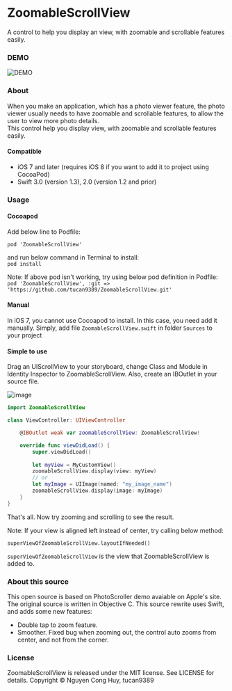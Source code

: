 # ZoomableScrollView

A control to help you display an view, with zoomable and scrollable features easily.

### DEMO
![DEMO](https://s3.amazonaws.com/tucan-images/ZoomableScrollViewDEMO002.gif)

### About
When you make an application, which has a photo viewer feature, the photo viewer usually needs to have zoomable and scrollable features, to allow the user to view more photo details.  
This control help you display view, with zoomable and scrollable features easily.

#### Compatible

- iOS 7 and later (requires iOS 8 if you want to add it to project using CocoaPod)
- Swift 3.0 (version 1.3), 2.0 (version 1.2 and prior)

### Usage

#### Cocoapod
Add below line to Podfile:  

```
pod 'ZoomableScrollView'
```  
and run below command in Terminal to install:  
`pod install`

Note: If above pod isn't working, try using below pod definition in Podfile:  
`pod 'ZoomableScrollView', :git => 'https://github.com/tucan9389/ZoomableScrollView.git'`
#### Manual
In iOS 7, you cannot use Cocoapod to install. In this case, you need add it manually. Simply, add file `ZoomableScrollView.swift` in folder `Sources` to your project

#### Simple to use
Drag an UIScrollView to your storyboard, change Class and Module in Identity Inspector to ZoomableScrollView. Also, create an IBOutlet in your source file.

![image](http://s10.postimg.org/jd12ztvkp/Tut1.jpg)

```swift
import ZoomableScrollView

class ViewController: UIViewController

    @IBOutlet weak var zoomableScrollView: ZoomableScrollView!

    override func viewDidLoad() {
        super.viewDidLoad()
        
        let myView = MyCustomView()
        zoomableScrollView.display(view: myView)
        // or
        let myImage = UIImage(named: "my_image_name")
        zoomableScrollView.display(image: myImage)
    }
}
```
That's all. Now try zooming and scrolling to see the result.

Note: If your view is aligned left instead of center, try calling below method:

```superViewOfZoomableScrollView.layoutIfNeeded()```

`superViewOfZoomableScrollView` is the view that ZoomableScrollView is added to.

### About this source
This open source is based on PhotoScroller demo avaiable on Apple's site. The original source is written in Objective C. This source rewrite uses Swift, and adds some new features:
- Double tap to zoom feature.
- Smoother. Fixed bug when zooming out, the control auto zooms from center, and not from the corner.

### License
ZoomableScrollView is released under the MIT license. See LICENSE for details. Copyright © Nguyen Cong Huy, tucan9389
